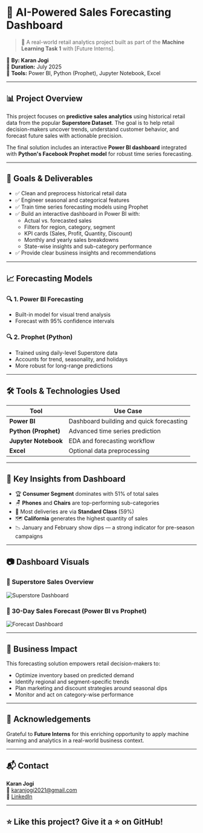 # 🧠 AI-Powered Sales Forecasting Dashboard

> 🚀 A real-world retail analytics project built as part of the **Machine Learning Task 1** with [Future Interns].

📌 **By: Karan Jogi**  
📅 **Duration:** July 2025  
📁 **Tools:** Power BI, Python (Prophet), Jupyter Notebook, Excel

---

## 📊 Project Overview

This project focuses on **predictive sales analytics** using historical retail data from the popular **Superstore Dataset**. The goal is to help retail decision-makers uncover trends, understand customer behavior, and forecast future sales with actionable precision.

The final solution includes an interactive **Power BI dashboard** integrated with **Python's Facebook Prophet model** for robust time series forecasting.

---

## 🎯 Goals & Deliverables

- ✅ Clean and preprocess historical retail data  
- ✅ Engineer seasonal and categorical features  
- ✅ Train time series forecasting models using Prophet  
- ✅ Build an interactive dashboard in Power BI with:
  - Actual vs. forecasted sales
  - Filters for region, category, segment
  - KPI cards (Sales, Profit, Quantity, Discount)
  - Monthly and yearly sales breakdowns
  - State-wise insights and sub-category performance
- ✅ Provide clear business insights and recommendations

---

## 📈 Forecasting Models

### 🔍 1. **Power BI Forecasting**
- Built-in model for visual trend analysis
- Forecast with 95% confidence intervals

### 🔍 2. **Prophet (Python)**
- Trained using daily-level Superstore data
- Accounts for trend, seasonality, and holidays
- More robust for long-range predictions

---

## 🛠️ Tools & Technologies Used

| Tool               | Use Case                              |
|--------------------|----------------------------------------|
| **Power BI**       | Dashboard building and quick forecasting |
| **Python (Prophet)** | Advanced time series prediction       |
| **Jupyter Notebook**| EDA and forecasting workflow          |
| **Excel**          | Optional data preprocessing            |

---

## 📌 Key Insights from Dashboard

- 🏆 **Consumer Segment** dominates with 51% of total sales
- 🪑 **Phones** and **Chairs** are top-performing sub-categories
- 🚚 Most deliveries are via **Standard Class** (59%)
- 🗺️ **California** generates the highest quantity of sales
- 📉 January and February show dips — a strong indicator for pre-season campaigns

---

## 📷 Dashboard Visuals

### 📍 Superstore Sales Overview  
![Superstore Dashboard](./assets/Screenshot_2025-07-09_100427.png)

### 🔮 30-Day Sales Forecast (Power BI vs Prophet)  
![Forecast Dashboard](./assets/Screenshot_2025-07-09_100459.png)

---

## 🧠 Business Impact

This forecasting solution empowers retail decision-makers to:
- Optimize inventory based on predicted demand  
- Identify regional and segment-specific trends  
- Plan marketing and discount strategies around seasonal dips  
- Monitor and act on category-wise performance

---

## 🙌 Acknowledgements

Grateful to **Future Interns** for this enriching opportunity to apply machine learning and analytics in a real-world business context.

---

## 📬 Contact

**Karan Jogi**  
📧 karanjogi2021@gmail.com  
🔗 [LinkedIn](https://www.linkedin.com/in/karan-jogi-4592b0285/)

---

## ⭐ Like this project? Give it a ⭐ on GitHub!
